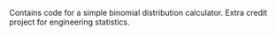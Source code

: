 Contains code for a simple binomial distribution calculator. Extra credit project for engineering statistics.
